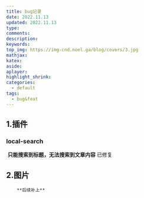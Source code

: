 ```yaml
---
title: bug记录
date: 2022.11.13
updated: 2022.11.13
type: 
comments:
description:
keywords:
top_img: https://img-cnd.noel.ga/blog/covers/3.jpg
mathjax:
katex:
aside:
aplayer:
highlight_shrink:
categories: 
  - default
tags:
  - bug&feat
---
```


## 1.插件

### 	local-search

​			**只能搜索到标题，无法搜索到文章内容** 已修复
## 2.图片
        **后续补上**